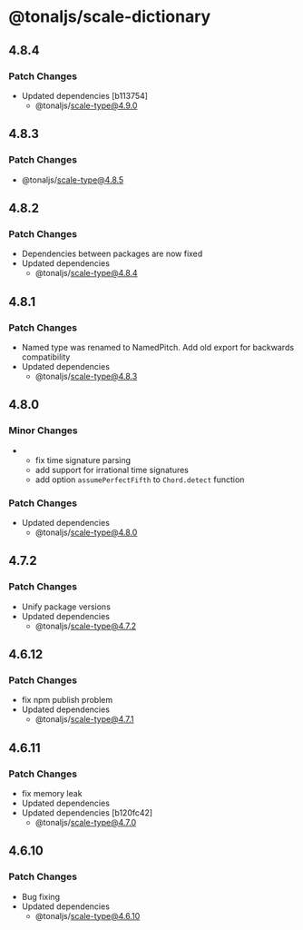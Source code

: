 # @tonaljs/scale-dictionary

## 4.8.4

### Patch Changes

- Updated dependencies [b113754]
  - @tonaljs/scale-type@4.9.0

## 4.8.3

### Patch Changes

- @tonaljs/scale-type@4.8.5

## 4.8.2

### Patch Changes

- Dependencies between packages are now fixed
- Updated dependencies
  - @tonaljs/scale-type@4.8.4

## 4.8.1

### Patch Changes

- Named type was renamed to NamedPitch. Add old export for backwards compatibility
- Updated dependencies
  - @tonaljs/scale-type@4.8.3

## 4.8.0

### Minor Changes

- - fix time signature parsing
  - add support for irrational time signatures
  - add option `assumePerfectFifth` to `Chord.detect` function

### Patch Changes

- Updated dependencies
  - @tonaljs/scale-type@4.8.0

## 4.7.2

### Patch Changes

- Unify package versions
- Updated dependencies
  - @tonaljs/scale-type@4.7.2

## 4.6.12

### Patch Changes

- fix npm publish problem
- Updated dependencies
  - @tonaljs/scale-type@4.7.1

## 4.6.11

### Patch Changes

- fix memory leak
- Updated dependencies
- Updated dependencies [b120fc42]
  - @tonaljs/scale-type@4.7.0

## 4.6.10

### Patch Changes

- Bug fixing
- Updated dependencies
  - @tonaljs/scale-type@4.6.10
